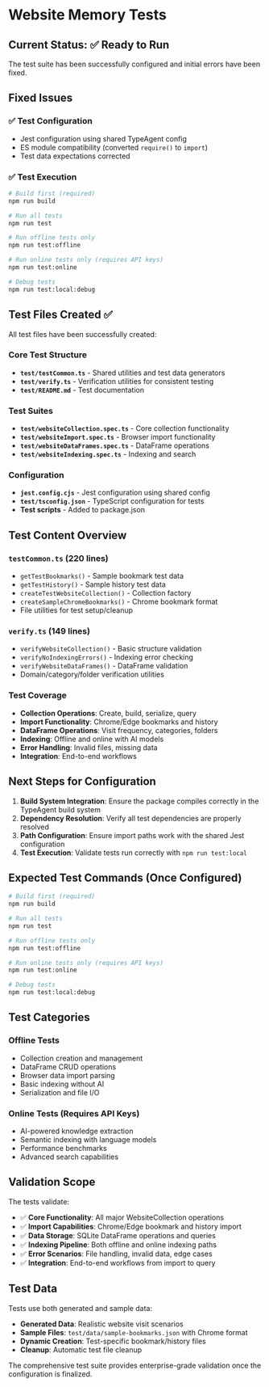 # Website Memory Tests

## Current Status: ✅ Ready to Run

The test suite has been successfully configured and initial errors have been fixed.

## Fixed Issues

### ✅ Test Configuration

- Jest configuration using shared TypeAgent config
- ES module compatibility (converted `require()` to `import`)
- Test data expectations corrected

### ✅ Test Execution

```bash
# Build first (required)
npm run build

# Run all tests
npm run test

# Run offline tests only
npm run test:offline

# Run online tests only (requires API keys)
npm run test:online

# Debug tests
npm run test:local:debug
```

## Test Files Created ✅

All test files have been successfully created:

### Core Test Structure

- **`test/testCommon.ts`** - Shared utilities and test data generators
- **`test/verify.ts`** - Verification utilities for consistent testing
- **`test/README.md`** - Test documentation

### Test Suites

- **`test/websiteCollection.spec.ts`** - Core collection functionality
- **`test/websiteImport.spec.ts`** - Browser import functionality
- **`test/websiteDataFrames.spec.ts`** - DataFrame operations
- **`test/websiteIndexing.spec.ts`** - Indexing and search

### Configuration

- **`jest.config.cjs`** - Jest configuration using shared config
- **`test/tsconfig.json`** - TypeScript configuration for tests
- **Test scripts** - Added to package.json

## Test Content Overview

### `testCommon.ts` (220 lines)

- `getTestBookmarks()` - Sample bookmark test data
- `getTestHistory()` - Sample history test data
- `createTestWebsiteCollection()` - Collection factory
- `createSampleChromeBookmarks()` - Chrome bookmark format
- File utilities for test setup/cleanup

### `verify.ts` (149 lines)

- `verifyWebsiteCollection()` - Basic structure validation
- `verifyNoIndexingErrors()` - Indexing error checking
- `verifyWebsiteDataFrames()` - DataFrame validation
- Domain/category/folder verification utilities

### Test Coverage

- **Collection Operations**: Create, build, serialize, query
- **Import Functionality**: Chrome/Edge bookmarks and history
- **DataFrame Operations**: Visit frequency, categories, folders
- **Indexing**: Offline and online with AI models
- **Error Handling**: Invalid files, missing data
- **Integration**: End-to-end workflows

## Next Steps for Configuration

1. **Build System Integration**: Ensure the package compiles correctly in the TypeAgent build system
2. **Dependency Resolution**: Verify all test dependencies are properly resolved
3. **Path Configuration**: Ensure import paths work with the shared Jest configuration
4. **Test Execution**: Validate tests run correctly with `npm run test:local`

## Expected Test Commands (Once Configured)

```bash
# Build first (required)
npm run build

# Run all tests
npm run test

# Run offline tests only
npm run test:offline

# Run online tests only (requires API keys)
npm run test:online

# Debug tests
npm run test:local:debug
```

## Test Categories

### Offline Tests

- Collection creation and management
- DataFrame CRUD operations
- Browser data import parsing
- Basic indexing without AI
- Serialization and file I/O

### Online Tests (Requires API Keys)

- AI-powered knowledge extraction
- Semantic indexing with language models
- Performance benchmarks
- Advanced search capabilities

## Validation Scope

The tests validate:

- ✅ **Core Functionality**: All major WebsiteCollection operations
- ✅ **Import Capabilities**: Chrome/Edge bookmark and history import
- ✅ **Data Storage**: SQLite DataFrame operations and queries
- ✅ **Indexing Pipeline**: Both offline and online indexing paths
- ✅ **Error Scenarios**: File handling, invalid data, edge cases
- ✅ **Integration**: End-to-end workflows from import to query

## Test Data

Tests use both generated and sample data:

- **Generated Data**: Realistic website visit scenarios
- **Sample Files**: `test/data/sample-bookmarks.json` with Chrome format
- **Dynamic Creation**: Test-specific bookmark/history files
- **Cleanup**: Automatic test file cleanup

The comprehensive test suite provides enterprise-grade validation once the configuration is finalized.
